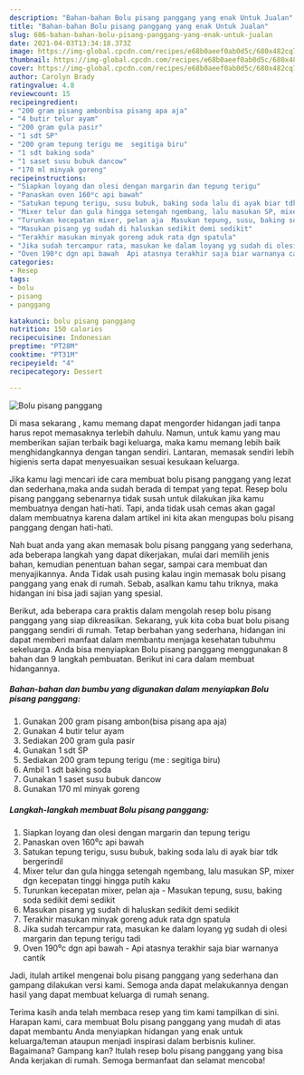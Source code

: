 ```yaml
---
description: "Bahan-bahan Bolu pisang panggang yang enak Untuk Jualan"
title: "Bahan-bahan Bolu pisang panggang yang enak Untuk Jualan"
slug: 686-bahan-bahan-bolu-pisang-panggang-yang-enak-untuk-jualan
date: 2021-04-03T13:34:18.373Z
image: https://img-global.cpcdn.com/recipes/e68b0aeef0ab0d5c/680x482cq70/bolu-pisang-panggang-foto-resep-utama.jpg
thumbnail: https://img-global.cpcdn.com/recipes/e68b0aeef0ab0d5c/680x482cq70/bolu-pisang-panggang-foto-resep-utama.jpg
cover: https://img-global.cpcdn.com/recipes/e68b0aeef0ab0d5c/680x482cq70/bolu-pisang-panggang-foto-resep-utama.jpg
author: Carolyn Brady
ratingvalue: 4.8
reviewcount: 15
recipeingredient:
- "200 gram pisang ambonbisa pisang apa aja"
- "4 butir telur ayam"
- "200 gram gula pasir"
- "1 sdt SP"
- "200 gram tepung terigu me  segitiga biru"
- "1 sdt baking soda"
- "1 saset susu bubuk dancow"
- "170 ml minyak goreng"
recipeinstructions:
- "Siapkan loyang dan olesi dengan margarin dan tepung terigu"
- "Panaskan oven 160⁰c api bawah"
- "Satukan tepung terigu, susu bubuk, baking soda lalu di ayak biar tdk bergerindil"
- "Mixer telur dan gula hingga setengah ngembang, lalu masukan SP, mixer dgn kecepatan tinggi hingga putih kaku"
- "Turunkan kecepatan mixer, pelan aja  Masukan tepung, susu, baking soda sedikit demi sedikit"
- "Masukan pisang yg sudah di haluskan sedikit demi sedikit"
- "Terakhir masukan minyak goreng aduk rata dgn spatula"
- "Jika sudah tercampur rata, masukan ke dalam loyang yg sudah di olesi margarin dan tepung terigu tadi"
- "Oven 190⁰c dgn api bawah  Api atasnya terakhir saja biar warnanya cantik"
categories:
- Resep
tags:
- bolu
- pisang
- panggang

katakunci: bolu pisang panggang 
nutrition: 150 calories
recipecuisine: Indonesian
preptime: "PT28M"
cooktime: "PT31M"
recipeyield: "4"
recipecategory: Dessert

---
```



![Bolu pisang panggang](https://img-global.cpcdn.com/recipes/e68b0aeef0ab0d5c/680x482cq70/bolu-pisang-panggang-foto-resep-utama.jpg)

Di masa  sekarang , kamu memang dapat mengorder hidangan jadi tanpa harus repot memasaknya terlebih dahulu. Namun, untuk kamu yang mau memberikan sajian terbaik bagi keluarga, maka kamu memang lebih baik menghidangkannya dengan tangan sendiri. Lantaran, memasak sendiri lebih higienis serta dapat menyesuaikan sesuai kesukaan keluarga.

Jika kamu lagi mencari ide cara membuat bolu pisang panggang yang lezat dan sederhana,maka anda sudah berada di tempat yang tepat. Resep bolu pisang panggang  sebenarnya tidak susah untuk dilakukan jika kamu membuatnya dengan hati-hati. Tapi, anda tidak usah cemas akan gagal dalam membuatnya 
karena dalam artikel ini kita akan mengupas bolu pisang panggang dengan hati-hati.  



Nah buat anda yang akan memasak bolu pisang panggang yang sederhana, ada beberapa langkah yang dapat dikerjakan, mulai dari memilih jenis bahan, kemudian penentuan bahan segar, sampai cara membuat dan menyajikannya. Anda Tidak usah pusing kalau ingin memasak bolu pisang panggang yang enak di rumah. Sebab, asalkan kamu  tahu triknya, maka hidangan ini bisa jadi sajian yang spesial.

Berikut, ada beberapa cara praktis  dalam mengolah resep bolu pisang panggang yang siap dikreasikan. Sekarang, yuk kita coba buat bolu pisang panggang sendiri di rumah. Tetap berbahan yang sederhana, hidangan ini dapat memberi manfaat dalam membantu menjaga kesehatan tubuhmu sekeluarga. Anda bisa menyiapkan Bolu pisang panggang menggunakan 8 bahan dan 9 langkah pembuatan. Berikut ini cara dalam membuat hidangannya.

<!--inarticleads1-->

##### Bahan-bahan dan bumbu yang digunakan dalam menyiapkan Bolu pisang panggang:

1. Gunakan 200 gram pisang ambon(bisa pisang apa aja)
1. Gunakan 4 butir telur ayam
1. Sediakan 200 gram gula pasir
1. Gunakan 1 sdt SP
1. Sediakan 200 gram tepung terigu (me : segitiga biru)
1. Ambil 1 sdt baking soda
1. Gunakan 1 saset susu bubuk dancow
1. Gunakan 170 ml minyak goreng




<!--inarticleads2-->

##### Langkah-langkah membuat Bolu pisang panggang:

1. Siapkan loyang dan olesi dengan margarin dan tepung terigu
1. Panaskan oven 160⁰c api bawah
1. Satukan tepung terigu, susu bubuk, baking soda lalu di ayak biar tdk bergerindil
1. Mixer telur dan gula hingga setengah ngembang, lalu masukan SP, mixer dgn kecepatan tinggi hingga putih kaku
1. Turunkan kecepatan mixer, pelan aja  - Masukan tepung, susu, baking soda sedikit demi sedikit
1. Masukan pisang yg sudah di haluskan sedikit demi sedikit
1. Terakhir masukan minyak goreng aduk rata dgn spatula
1. Jika sudah tercampur rata, masukan ke dalam loyang yg sudah di olesi margarin dan tepung terigu tadi
1. Oven 190⁰c dgn api bawah  - Api atasnya terakhir saja biar warnanya cantik




Jadi, itulah artikel mengenai  bolu pisang panggang  yang sederhana dan gampang dilakukan versi kami. Semoga anda dapat melakukannya dengan hasil yang dapat membuat keluarga di rumah senang. 

Terima kasih anda telah membaca resep yang tim kami tampilkan di sini. Harapan kami, cara membuat  Bolu pisang panggang yang mudah di atas dapat membantu Anda menyiapkan hidangan yang enak untuk keluarga/teman ataupun menjadi inspirasi dalam berbisnis kuliner. Bagaimana? Gampang kan? Itulah resep bolu pisang panggang yang bisa Anda kerjakan di rumah. Semoga bermanfaat dan selamat mencoba!

